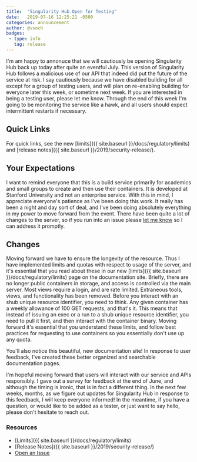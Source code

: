 ```yaml
---
title:  "Singularity Hub Open for Testing"
date:   2019-07-16 12:25:21 -0500
categories: announcement
author: @vsoch
badges:
 - type: info
   tag: release
---
```


I'm am happy to annonuce that we will cautiously be opening Singularity Hub back up today after quite
an eventful July. This version of Singularity Hub follows a malicious use 
of our API that indeed did put the future of the service at risk. I say cautiously
because we have disabled building for all except for a group of testing users,
and will plan on re-enabling building for everyone later this week, or sometime next week.
If you are interested in being a testing user, please let me know. 
Through the end of this week I'm going to be monitoring the service 
like a hawk, and all users should expect intermittent restarts if necessary.

## Quick Links

For quick links, see the new [limits]({{ site.baseurl }}/docs/regulatory/limits)
and [release notes]({{ site.baseurl }}/2019/security-release/).

<!--more-->

## Your Expectations

I want to remind everyone that this is a build service primarily for academics 
and small groups to create and then use their containers. It is developed
at Stanford University and not an enterprise service.
With this in mind, I appreciate everyone's patience as I've been doing this work. 
It really has been a night and day sort of deal, and I've been doing
absolutely everything in my power to move forward from the event.
There have been quite a lot of changes to the server, so if you run into an issue
please [let me know](https://www.github.com/singularityhub/singularityhub.github.io/issues)
so I can address it promptly. 

## Changes

Moving forward we have to ensure the longevity of the resource. Thus 
I have implemented limits and quotas with respect to usage of
the server, and it's essential that you read about these in our new [limits]({{ site.baseurl }}/docs/regulatory/limits) page on the documentation site. Briefly,
there are no longer public containers in storage, and access is controlled
via the main server. Most views require a login, and are rate limited.
Extraneous tools, views, and functionality has been removed. Before you
interact with an shub unique resource identifier, you need to think.
Any given container has a weekly allowance of 100
GET requests, and that's it. This means that instead of issuing an exec
or a run to a shub unique resource identifier, you need to pull it first,
and then interact with the container binary.  Moving forward it's
essential that you understand these limits, and follow best practices for
requesting to use containers so you essentially don't use up any quota.

You'll also notice this beautiful, new documentation site! 
In response to user feedback, I've created these better organized and 
searchable documentation pages.

I'm hopeful moving forward that users will interact with our service and APIs
responsibly. I gave out a survey for feedback at the end of June, and although
the timing is ironic, that is in fact a different thing. In the next few
weeks, months, as we figure out updates for Singularity Hub in response
to this feedback, I will keep everyone informed! In the meantime,
if you have a question, or would like to be added as a tester, or just
want to say hello, please don't hesitate to reach out.


### Resources

 - [Limits]({{ site.baseurl }}/docs/regulatory/limits)
 - [Release Notes]({{ site.baseurl }}/2019/security-release/)
 - [Open an Issue](https://www.github.com/singularityhub/singularityhub.github.io/issues)
